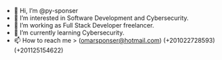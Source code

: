 - 👋 Hi, I’m @py-sponser
- 👀 I’m interested in Software Development and Cybersecurity.
- 💞️ I’m working as Full Stack Developer freelancer.
- 🌱 I’m currently learning Cybersecurity.
- 📫 How to reach me > (omarsponser@hotmail.com) (+201022728593) (+201125154622)

<!---
py-sponser/py-sponser is a ✨ special ✨ repository because its `README.md` (this file) appears on your GitHub profile.
You can click the Preview link to take a look at your changes.
--->
